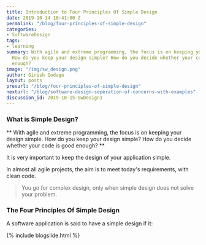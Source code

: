 ```yaml
---
title: Introduction to Four Principles Of Simple Design
date: 2019-10-14 10:41:00 Z
permalink: "/blog/four-principles-of-simple-design"
categories:
- SoftwareDesign
tags:
- learning
summary: With agile and extreme programming, the focus is on keeping your design simple.
  How do you keep your design simple? How do you decide whether your code is good
  enough?
image: "/img/sw_design.png"
author: Girish Godage
layout: posts
prevurl: "/blog/four-principles-of-simple-design"
nexturl: "/blog/software-design-seperation-of-concerns-with-examples"
discussion_id: 2019-10-15-SwDesign1
---
```


### What is Simple Design?

 ** With agile and extreme programming, the focus is on keeping your design simple. How do you       keep your design simple? How do you decide whether your code is good enough? **

It is very important to keep the design of your application simple.

In almost all agile projects, the aim is to meet today's requirements, with clean code.

> You go for complex design, only when simple design does not solve your problem.

### The Four Principles Of Simple Design

A software application is said to have a simple design if it:



{% include blogslide.html %}


